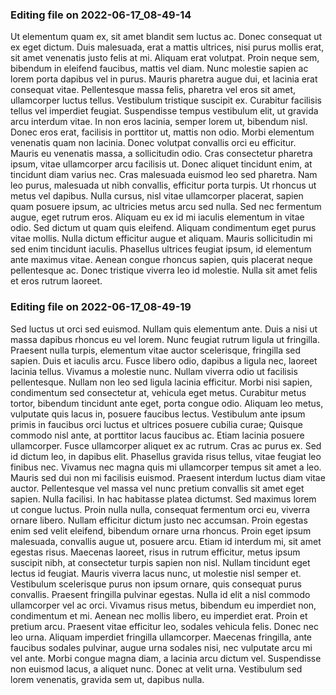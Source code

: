 

### Editing file on 2022-06-17_08-49-14

Ut elementum quam ex, sit amet blandit sem luctus ac. Donec consequat ut ex eget dictum. Duis malesuada, erat a mattis ultrices, nisi purus mollis erat, sit amet venenatis justo felis at mi. Aliquam erat volutpat. Proin neque sem, bibendum in eleifend faucibus, mattis vel diam. Nunc molestie sapien ac lorem porta dapibus vel in purus. Mauris pharetra augue dui, et lacinia erat consequat vitae. Pellentesque massa felis, pharetra vel eros sit amet, ullamcorper luctus tellus.
Vestibulum tristique suscipit ex. Curabitur facilisis tellus vel imperdiet feugiat. Suspendisse tempus vestibulum elit, ut gravida arcu interdum vitae. In non eros lacinia, semper lorem ut, bibendum nisl. Donec eros erat, facilisis in porttitor ut, mattis non odio. Morbi elementum venenatis quam non lacinia. Donec volutpat convallis orci eu efficitur. Mauris eu venenatis massa, a sollicitudin odio. Cras consectetur pharetra ipsum, vitae ullamcorper arcu facilisis ut. Donec aliquet tincidunt enim, at tincidunt diam varius nec. Cras malesuada euismod leo sed pharetra. Nam leo purus, malesuada ut nibh convallis, efficitur porta turpis. Ut rhoncus ut metus vel dapibus. Nulla cursus, nisl vitae ullamcorper placerat, sapien quam posuere ipsum, ac ultricies metus arcu sed nulla.
Sed nec fermentum augue, eget rutrum eros. Aliquam eu ex id mi iaculis elementum in vitae odio. Sed dictum ut quam quis eleifend. Aliquam condimentum eget purus vitae mollis. Nulla dictum efficitur augue et aliquam. Mauris sollicitudin mi sed enim tincidunt iaculis. Phasellus ultrices feugiat ipsum, id elementum ante maximus vitae. Aenean congue rhoncus sapien, quis placerat neque pellentesque ac. Donec tristique viverra leo id molestie. Nulla sit amet felis et eros rutrum laoreet.




### Editing file on 2022-06-17_08-49-19

Sed luctus ut orci sed euismod. Nullam quis elementum ante. Duis a nisi ut massa dapibus rhoncus eu vel lorem. Nunc feugiat rutrum ligula ut fringilla. Praesent nulla turpis, elementum vitae auctor scelerisque, fringilla sed sapien. Duis et iaculis arcu. Fusce libero odio, dapibus a ligula nec, laoreet lacinia tellus. Vivamus a molestie nunc. Nullam viverra odio ut facilisis pellentesque. Nullam non leo sed ligula lacinia efficitur. Morbi nisi sapien, condimentum sed consectetur at, vehicula eget metus. Curabitur metus tortor, bibendum tincidunt ante eget, porta congue odio. Aliquam leo metus, vulputate quis lacus in, posuere faucibus lectus. Vestibulum ante ipsum primis in faucibus orci luctus et ultrices posuere cubilia curae;
Quisque commodo nisl ante, at porttitor lacus faucibus ac. Etiam lacinia posuere ullamcorper. Fusce ullamcorper aliquet ex ac rutrum. Cras ac purus ex. Sed id dictum leo, in dapibus elit. Phasellus gravida risus tellus, vitae feugiat leo finibus nec. Vivamus nec magna quis mi ullamcorper tempus sit amet a leo. Mauris sed dui non mi facilisis euismod. Praesent interdum luctus diam vitae auctor. Pellentesque vel massa vel nunc pretium convallis sit amet eget sapien. Nulla facilisi. In hac habitasse platea dictumst. Sed maximus lorem ut congue luctus.
Proin nulla nulla, consequat fermentum orci eu, viverra ornare libero. Nullam efficitur dictum justo nec accumsan. Proin egestas enim sed velit eleifend, bibendum ornare urna rhoncus. Proin eget ipsum malesuada, convallis augue ut, posuere arcu. Etiam id interdum mi, sit amet egestas risus. Maecenas laoreet, risus in rutrum efficitur, metus ipsum suscipit nibh, at consectetur turpis sapien non nisl. Nullam tincidunt eget lectus id feugiat. Mauris viverra lacus nunc, ut molestie nisl semper et. Vestibulum scelerisque purus non ipsum ornare, quis consequat purus convallis. Praesent fringilla pulvinar egestas. Nulla id elit a nisl commodo ullamcorper vel ac orci.
Vivamus risus metus, bibendum eu imperdiet non, condimentum et mi. Aenean nec mollis libero, eu imperdiet erat. Proin et pretium arcu. Praesent vitae efficitur leo, sodales vehicula felis. Donec nec leo urna. Aliquam imperdiet fringilla ullamcorper. Maecenas fringilla, ante faucibus sodales pulvinar, augue urna sodales nisi, nec vulputate arcu mi vel ante. Morbi congue magna diam, a lacinia arcu dictum vel. Suspendisse non euismod lacus, a aliquet nunc. Donec at velit urna. Vestibulum sed lorem venenatis, gravida sem ut, dapibus nulla.


